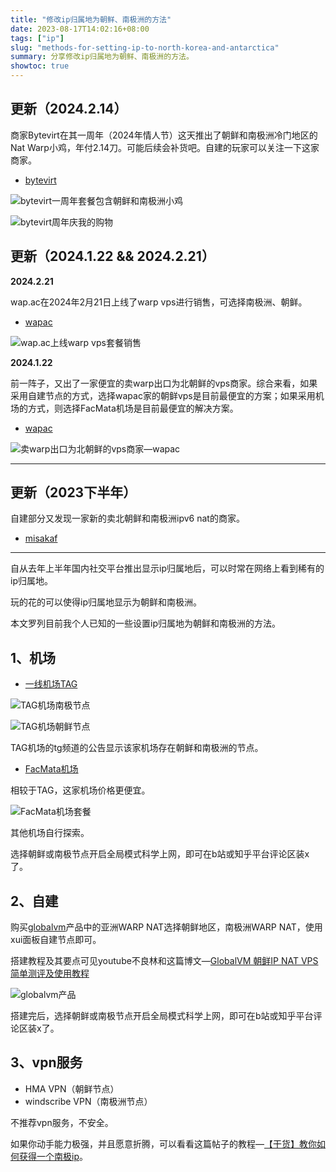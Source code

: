```yaml
---
title: "修改ip归属地为朝鲜、南极洲的方法"
date: 2023-08-17T14:02:16+08:00
tags: ["ip"]
slug: "methods-for-setting-ip-to-north-korea-and-antarctica"
summary: 分享修改ip归属地为朝鲜、南极洲的方法。
showtoc: true
---
```


## 更新（2024.2.14）

商家Bytevirt在其一周年（2024年情人节）这天推出了朝鲜和南极洲冷门地区的Nat Warp小鸡，年付2.14刀。可能后续会补货吧。自建的玩家可以关注一下这家商家。

- [bytevirt](https://bytevirt.com/product/378)

![bytevirt一周年套餐包含朝鲜和南极洲小鸡](https://cdn.sa.net/2024/02/19/rUQi8O9p1PfCtH3.webp)

![bytevirt周年庆我的购物](https://cdn.sa.net/2024/02/19/EM35o6IjuGstvSr.webp)

## 更新（2024.1.22 && 2024.2.21）

**2024.2.21**

wap.ac在2024年2月21日上线了warp vps进行销售，可选择南极洲、朝鲜。

- [wapac](https://wap.ac/aff.php?aff=339&pid=83)

![wap.ac上线warp vps套餐销售](https://cdn.sa.net/2024/02/23/JD4kNo1HBSX8mKL.webp)

**2024.1.22**

前一阵子，又出了一家便宜的卖warp出口为北朝鲜的vps商家。综合来看，如果采用自建节点的方式，选择wapac家的朝鲜vps是目前最便宜的方案；如果采用机场的方式，则选择FacMata机场是目前最便宜的解决方案。

- [wapac](https://wap.ac/aff.php?aff=339&pid=83)

![卖warp出口为北朝鲜的vps商家—wapac](https://cdn.sa.net/2024/01/22/a4KDMiBHx5APmEl.webp)

***

## 更新（2023下半年）

自建部分又发现一家新的卖北朝鲜和南极洲ipv6 nat的商家。

- [misakaf](https://www.misakaf.net/index.php?rp=/store/north-korea)

***

自从去年上半年国内社交平台推出显示ip归属地后，可以时常在网络上看到稀有的ip归属地。

玩的花的可以使得ip归属地显示为朝鲜和南极洲。

本文罗列目前我个人已知的一些设置ip归属地为朝鲜和南极洲的方法。

## 1、机场

- [一线机场TAG](https://tagss04.pro/#/auth/j6c8uF3k)

![TAG机场南极节点](https://vip2.loli.net/2023/08/17/8b1DX7fiN2CKsJP.webp)

![TAG机场朝鲜节点](https://vip2.loli.net/2023/08/17/fkIun2Q7SetJ4Cw.webp)

TAG机场的tg频道的公告显示该家机场存在朝鲜和南极洲的节点。

- [FacMata机场](https://neo.fmta.boo/#/register?code=PYcvODEE)

相较于TAG，这家机场价格更便宜。

![FacMata机场套餐](https://vip2.loli.net/2023/08/17/LV5lNoi8FxqHdJT.webp)

其他机场自行探索。

选择朝鲜或南极节点开启全局模式科学上网，即可在b站或知乎平台评论区装x了。

## 2、自建

购买[globalvm](https://globalvm.top)产品中的亚洲WARP NAT选择朝鲜地区，南极洲WARP NAT，使用xui面板自建节点即可。

搭建教程及其要点可见youtube不良林和这篇博文—[GlobalVM 朝鲜IP NAT VPS 简单测评及使用教程](https://ccckfg.top/archives/768)

![globalvm产品](https://vip2.loli.net/2023/08/17/5JArdO47L1glyTu.webp)

搭建完后，选择朝鲜或南极节点开启全局模式科学上网，即可在b站或知乎平台评论区装x了。

## 3、vpn服务

- HMA VPN（朝鲜节点）
- windscribe VPN（南极洲节点）

不推荐vpn服务，不安全。

如果你动手能力极强，并且愿意折腾，可以看看这篇帖子的教程—[【干货】教你如何获得一个南极ip](https://www.nodeseek.com/post-16500-1)。
